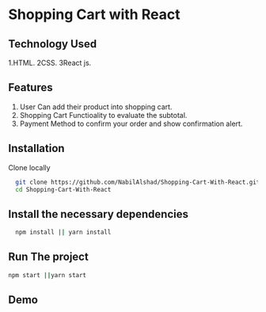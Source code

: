 
# Shopping Cart with React




## Technology Used
1.HTML.
2CSS.
3React js.

## Features 

1. User Can add their product into shopping cart.
2. Shopping Cart Functioality to evaluate the subtotal.
2. Payment Method to confirm your order and show confirmation alert.



## Installation

Clone locally 

```bash
  git clone https://github.com/NabilAlshad/Shopping-Cart-With-React.git
  cd Shopping-Cart-With-React
```
##  Install the necessary dependencies
```bash
  npm install || yarn install
```
## Run The project

 ```bash
 npm start ||yarn start
 ```
## Demo


